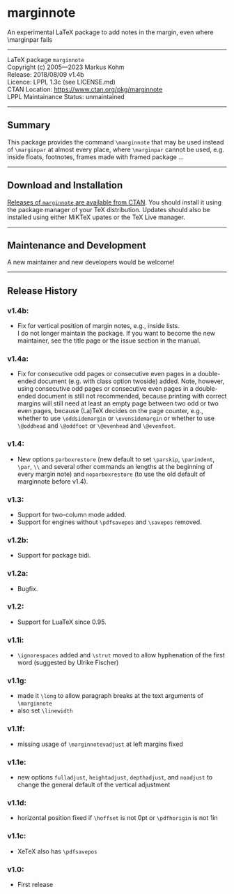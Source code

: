 # marginnote
An experimental LaTeX package to add notes in the margin, even where \marginpar fails

---

LaTeX package `marginnote`  
Copyright (c) 2005—2023 Markus Kohm  
Release: 2018/08/09 v1.4b  
Licence: LPPL 1.3c (see LICENSE.md)  
CTAN Location: https://www.ctan.org/pkg/marginnote  
LPPL Maintainance Status: unmaintained

---

## Summary

This package provides the command `\marginnote` that may be used instead of
`\marginpar` at almost every place, where `\marginpar` cannot be used,
e.g. inside floats, footnotes, frames made with framed package …

---

## Download and Installation

[Releases of `marginnote` are available from
CTAN](https://www.ctan.org/pkg/marginnote). You should install it using the
package manager of your TeX distribution. Updates should also be installed
using either MiKTeX upates or the TeX Live manager.

---

## Maintenance and Development

A new maintainer and new developers would be welcome!

---

## Release History

### v1.4b:
* Fix for vertical position of margin notes, e.g., inside lists.  
  I do not longer maintain the package. If you want to become the new maintainer, see the title page or the issue section in the manual.

### v1.4a:
* Fix for consecutive odd pages or consecutive even pages in a double-ended document (e.g. with class option twoside) added. Note, however, using consecutive odd pages or consecutive even pages in a double-ended document is still not recommended, because printing with correct margins will still need at least an empty page between two odd or two even pages, because (La)TeX decides on the page counter, e.g., whether to use `\oddsidemargin` or `\evensidemargin` or whether to use `\@oddhead` and `\@oddfoot` or `\@evenhead` and `\@evenfoot`.

### v1.4:
* New options `parboxrestore` (new default to set `\parskip`, `\parindent`, `\par`, `\\` and several other commands an lengths at the beginning of every margin note) and `noparboxrestore` (to use the old default of marginnote before v1.4).

### v1.3:
* Support for two-column mode added.
* Support for engines without `\pdfsavepos` and `\savepos` removed.

### v1.2b:
* Support for package bidi.

### v1.2a:
* Bugfix.

### v1.2:
* Support for LuaTeX since 0.95.

### v1.1i:
* `\ignorespaces` added and `\strut` moved to allow hyphenation of the first word (suggested by Ulrike Fischer)

### v1.1g:
* made it `\long` to allow paragraph breaks at the text arguments of `\marginnote`
* also set `\linewidth`

### v1.1f:
* missing usage of `\marginnotevadjust` at left margins fixed

### v1.1e:
* new options `fulladjust`, `heightadjust`, `depthadjust`, and `noadjust` to change the general default of the vertical adjustment

### v1.1d:
* horizontal position fixed if `\hoffset` is not 0pt or `\pdfhorigin` is not 1in

### v1.1c:
* XeTeX also has `\pdfsavepos`

### v1.0:
* First release
